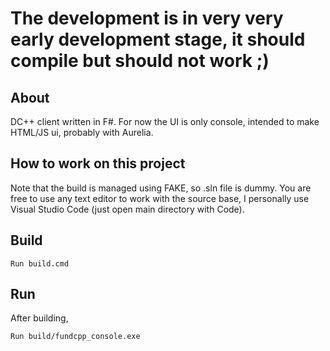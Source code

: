 # The development is in very very early development stage, it should compile but should not work ;)

## About

DC++ client written in F#. For now the UI is only console, intended to make HTML/JS ui, probably with Aurelia. 

## How to work on this project

Note that the build is managed using FAKE, so .sln file is dummy. You are free to use any text editor to work with the source base, I personally use Visual Studio Code (just open main directory with Code).

## Build

    Run build.cmd
    
## Run

After building,

    Run build/fundcpp_console.exe
